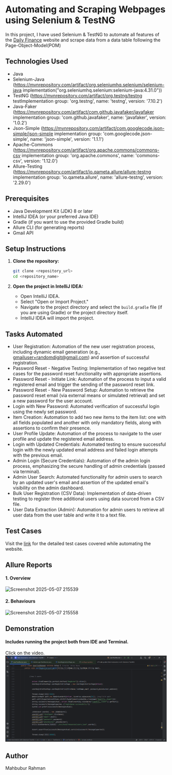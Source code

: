 # Automating and Scraping Webpages using Selenium & TestNG
In this project, I have used Selenium & TestNG to automate all features of the [Daily Finance](https://dailyfinance.roadtocareer.net/) website and scrape data from a data table following the Page-Object-Model(POM)

## Technologies Used

 * Java
 * Selenium-Java (https://mvnrepository.com/artifact/org.seleniumhq.selenium/selenium-java implementation("org.seleniumhq.selenium:selenium-java:4.31.0"))
 * TestNG (https://mvnrepository.com/artifact/org.testng/testng testImplementation group: 'org.testng', name: 'testng', version: '7.10.2')
 * Java-Faker (https://mvnrepository.com/artifact/com.github.javafaker/javafaker implementation group: 'com.github.javafaker', name: 'javafaker', version: '1.0.2')
 *  Json-Simple (https://mvnrepository.com/artifact/com.googlecode.json-simple/json-simple implementation group: 'com.googlecode.json-simple', name: 'json-simple', version: '1.1.1')
 *  Apache-Commons (https://mvnrepository.com/artifact/org.apache.commons/commons-csv implementation group: 'org.apache.commons', name: 'commons-csv', version: '1.12.0')
 *  Allure-Testing (https://mvnrepository.com/artifact/io.qameta.allure/allure-testng implementation group: 'io.qameta.allure', name: 'allure-testng', version: '2.29.0')
   

 ## Prerequisites
 
  * Java Development Kit (JDK) 8 or later
  * IntelliJ IDEA (or your preferred Java IDE)
  * Gradle (if you want to use the provided Gradle build)
  * Allure CLI (for generating reports)
  * Gmail API 

## Setup Instructions

 1.  **Clone the repository:**

     ```bash
     git clone <repository_url>
     cd <repository_name>
     ```

 2.  **Open the project in IntelliJ IDEA:**

     * Open IntelliJ IDEA.
     * Select "Open or Import Project."
     * Navigate to the project directory and select the `build.gradle` file (if you are using Gradle) or the project directory itself.
     * IntelliJ IDEA will import the project.
   
     
## Tasks Automated
* User Registration: Automation of the new user registration process, including dynamic email generation (e.g., gmailuser+randomdigit@gmail.com) and assertion of successful registration.
* Password Reset - Negative Testing: Implementation of two negative test cases for the password reset functionality with appropriate assertions.
* Password Reset - Initiate Link: Automation of the process to input a valid registered email and trigger the sending of the password reset link.
* Password Reset - New Password Setup: Automation to retrieve the password reset email (via external means or simulated retrieval) and set a new password for the user account.
* Login with New Password: Automated verification of successful login using the newly set password.
* Item Creation: Automation to add two new items to the item list: one with all fields populated and another with only mandatory fields, along with assertions to confirm their presence.
* User Profile Update: Automation of the process to navigate to the user profile and update the registered email address.
* Login with Updated Credentials: Automated testing to ensure successful login with the newly updated email address and failed login attempts with the previous email.
* Admin Login (Secure Credentials): Automation of the admin login process, emphasizing the secure handling of admin credentials (passed via terminal).
* Admin User Search: Automated functionality for admin users to search by an updated user's email and assertion of the updated email's visibility on the admin dashboard.
* Bulk User Registration (CSV Data): Implementation of data-driven testing to register three additional users using data sourced from a CSV file.
* User Data Extraction (Admin): Automation for admin users to retrieve all user data from the user table and write it to a text file.

## Test Cases
Visit the [link](https://docs.google.com/spreadsheets/d/1SENdAEh4qqdwBK4n68Ux34tyCcaZ-45lJKHrfYT4-cM/edit?usp=sharing) for the detailed test cases covered while automating the website.    


## Allure Reports
#### 1. Overview 
![Screenshot 2025-05-07 215539](https://github.com/user-attachments/assets/ae0c91fa-42f9-4b72-83d5-929653cfe1e7)
#### 2. Behaviours 
![Screenshot 2025-05-07 215558](https://github.com/user-attachments/assets/58f2379d-5dae-4a14-95de-94f1e4f4e928)

## Demonstration
#### Includes running the project both from IDE and Terminal.


Click on the video.
[![Watch the video](https://github.com/raadxrahman/Web-Automation-with-Selenium-TestNG/blob/master/src/test/resources/thumb.png)](https://youtu.be/ac9AGWueGK4)

##  Author

Mahbubur Rahman
